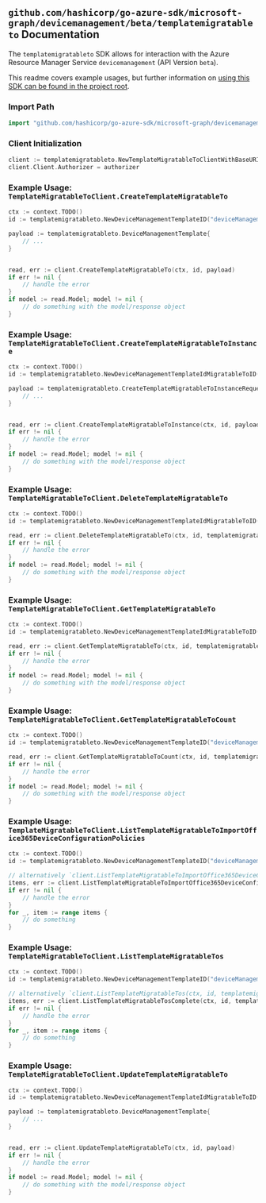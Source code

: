 
## `github.com/hashicorp/go-azure-sdk/microsoft-graph/devicemanagement/beta/templatemigratableto` Documentation

The `templatemigratableto` SDK allows for interaction with the Azure Resource Manager Service `devicemanagement` (API Version `beta`).

This readme covers example usages, but further information on [using this SDK can be found in the project root](https://github.com/hashicorp/go-azure-sdk/tree/main/docs).

### Import Path

```go
import "github.com/hashicorp/go-azure-sdk/microsoft-graph/devicemanagement/beta/templatemigratableto"
```


### Client Initialization

```go
client := templatemigratableto.NewTemplateMigratableToClientWithBaseURI("https://management.azure.com")
client.Client.Authorizer = authorizer
```


### Example Usage: `TemplateMigratableToClient.CreateTemplateMigratableTo`

```go
ctx := context.TODO()
id := templatemigratableto.NewDeviceManagementTemplateID("deviceManagementTemplateIdValue")

payload := templatemigratableto.DeviceManagementTemplate{
	// ...
}


read, err := client.CreateTemplateMigratableTo(ctx, id, payload)
if err != nil {
	// handle the error
}
if model := read.Model; model != nil {
	// do something with the model/response object
}
```


### Example Usage: `TemplateMigratableToClient.CreateTemplateMigratableToInstance`

```go
ctx := context.TODO()
id := templatemigratableto.NewDeviceManagementTemplateIdMigratableToID("deviceManagementTemplateIdValue", "deviceManagementTemplateId1Value")

payload := templatemigratableto.CreateTemplateMigratableToInstanceRequest{
	// ...
}


read, err := client.CreateTemplateMigratableToInstance(ctx, id, payload)
if err != nil {
	// handle the error
}
if model := read.Model; model != nil {
	// do something with the model/response object
}
```


### Example Usage: `TemplateMigratableToClient.DeleteTemplateMigratableTo`

```go
ctx := context.TODO()
id := templatemigratableto.NewDeviceManagementTemplateIdMigratableToID("deviceManagementTemplateIdValue", "deviceManagementTemplateId1Value")

read, err := client.DeleteTemplateMigratableTo(ctx, id, templatemigratableto.DefaultDeleteTemplateMigratableToOperationOptions())
if err != nil {
	// handle the error
}
if model := read.Model; model != nil {
	// do something with the model/response object
}
```


### Example Usage: `TemplateMigratableToClient.GetTemplateMigratableTo`

```go
ctx := context.TODO()
id := templatemigratableto.NewDeviceManagementTemplateIdMigratableToID("deviceManagementTemplateIdValue", "deviceManagementTemplateId1Value")

read, err := client.GetTemplateMigratableTo(ctx, id, templatemigratableto.DefaultGetTemplateMigratableToOperationOptions())
if err != nil {
	// handle the error
}
if model := read.Model; model != nil {
	// do something with the model/response object
}
```


### Example Usage: `TemplateMigratableToClient.GetTemplateMigratableToCount`

```go
ctx := context.TODO()
id := templatemigratableto.NewDeviceManagementTemplateID("deviceManagementTemplateIdValue")

read, err := client.GetTemplateMigratableToCount(ctx, id, templatemigratableto.DefaultGetTemplateMigratableToCountOperationOptions())
if err != nil {
	// handle the error
}
if model := read.Model; model != nil {
	// do something with the model/response object
}
```


### Example Usage: `TemplateMigratableToClient.ListTemplateMigratableToImportOffice365DeviceConfigurationPolicies`

```go
ctx := context.TODO()
id := templatemigratableto.NewDeviceManagementTemplateID("deviceManagementTemplateIdValue")

// alternatively `client.ListTemplateMigratableToImportOffice365DeviceConfigurationPolicies(ctx, id, templatemigratableto.DefaultListTemplateMigratableToImportOffice365DeviceConfigurationPoliciesOperationOptions())` can be used to do batched pagination
items, err := client.ListTemplateMigratableToImportOffice365DeviceConfigurationPoliciesComplete(ctx, id, templatemigratableto.DefaultListTemplateMigratableToImportOffice365DeviceConfigurationPoliciesOperationOptions())
if err != nil {
	// handle the error
}
for _, item := range items {
	// do something
}
```


### Example Usage: `TemplateMigratableToClient.ListTemplateMigratableTos`

```go
ctx := context.TODO()
id := templatemigratableto.NewDeviceManagementTemplateID("deviceManagementTemplateIdValue")

// alternatively `client.ListTemplateMigratableTos(ctx, id, templatemigratableto.DefaultListTemplateMigratableTosOperationOptions())` can be used to do batched pagination
items, err := client.ListTemplateMigratableTosComplete(ctx, id, templatemigratableto.DefaultListTemplateMigratableTosOperationOptions())
if err != nil {
	// handle the error
}
for _, item := range items {
	// do something
}
```


### Example Usage: `TemplateMigratableToClient.UpdateTemplateMigratableTo`

```go
ctx := context.TODO()
id := templatemigratableto.NewDeviceManagementTemplateIdMigratableToID("deviceManagementTemplateIdValue", "deviceManagementTemplateId1Value")

payload := templatemigratableto.DeviceManagementTemplate{
	// ...
}


read, err := client.UpdateTemplateMigratableTo(ctx, id, payload)
if err != nil {
	// handle the error
}
if model := read.Model; model != nil {
	// do something with the model/response object
}
```
